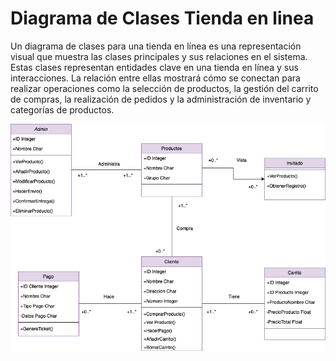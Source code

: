 # Diagrama de Clases Tienda en linea

Un diagrama de clases para una tienda en línea es una representación visual que muestra las clases principales y sus relaciones en el sistema. Estas clases representan entidades clave en una tienda en línea y sus interacciones. La relación entre ellas mostrará cómo se conectan para realizar operaciones como la selección de productos, la gestión del carrito de compras, la realización de pedidos y la administración de inventario y categorías de productos.

<center>

![DiagramaClases](https://github.com/nicholelouis/ETS/blob/main/Tema2/DiagramaClases/img/compra_linea.drawio.png?raw=true)

</center>